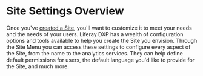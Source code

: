 # Site Settings Overview

Once you've [created a Site](../building-sites/adding-a-site.md), you'll want to customize it to meet your needs and the needs of your users. Liferay DXP has a wealth of configuration options and tools available to help you create the Site you envision. Through the Site Menu you can access these settings to configure every aspect of the Site, from the name to the analytics services. They can help define default permissions for users, the default language you'd like to provide for the Site, and much more.